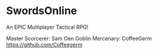 # SwordsOnline

An EPIC Multiplayer Tactical RPG!

Master Scorcerer: Sam Oen
Goblin Mercenary: CoffeeGerm https://github.com/Coffeegerm
